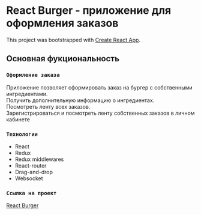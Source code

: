 # React Burger - приложение для оформления заказов

This project was bootstrapped with [Create React App](https://github.com/facebook/create-react-app).

## Основная фукциональность

### `Оформление заказа`

Приложение позволяет сформировать заказ на бургер с собственными ингредиентами.\
Получить дополнительную информацию о ингредиентах.\
Посмотреть ленту всех заказов.\
Зарегистрироваться и посмотреть ленту собственных заказов в личном кабинете

### `Технологии`

* React
* Redux
* Redux middlewares
* React-router
* Drag-and-drop
* Websocket

### `Ссылка на проект`

 [React Burger](powenga.nomoredomains.rocks) 

